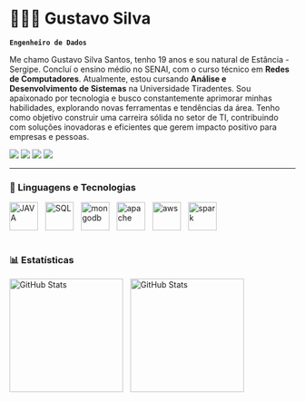 # 👨🏾‍💻 Gustavo Silva

**`Engenheiro de Dados`**

Me chamo Gustavo Silva Santos, tenho 19 anos e sou natural de Estância - Sergipe. Concluí o ensino médio no SENAI, com o curso técnico em <strong>Redes de Computadores</strong>. Atualmente, estou cursando <strong>Análise e Desenvolvimento de Sistemas</strong> na Universidade Tiradentes. Sou apaixonado por tecnologia e busco constantemente aprimorar minhas habilidades, explorando novas ferramentas e tendências da área. Tenho como objetivo construir uma carreira sólida no setor de TI, contribuindo com soluções inovadoras e eficientes que gerem impacto positivo para empresas e pessoas.

<p align="left">
  <a href="https://www.instagram.com/dev.gusstas?igsh=MXZvMW1yMHZ4OTNyeQ%3D%3D&utm_source=qr" target="_blank"><img src="https://img.shields.io/badge/-Instagram-%23E4405F?style=for-the-badge&logo=instagram&logoColor=white" target="_blank"></a>
 <a href="https://discord.gg/wagxzStdcR" target="_blank"><img src="https://img.shields.io/badge/Discord-7289DA?style=for-the-badge&logo=discord&logoColor=white" target="_blank"></a> 
  <a href = "mailto:gustavosilvaprogrmador@gmailcom"><img src="https://img.shields.io/badge/-Gmail-%23333?style=for-the-badge&logo=gmail&logoColor=white" target="_blank"></a>
  <a href="https://www.linkedin.com/in/gustavo-silva-santos-5a064833a/" target="_blank"><img src="https://img.shields.io/badge/-LinkedIn-%230077B5?style=for-the-badge&logo=linkedin&logoColor=white" target="_blank"></a> 
</p>

---

### 🤖 Linguagens e Tecnologias

<img 
    align="left" 
    alt="JAVA"
    title="JAVA" 
    width="50px" 
    style="padding-right: 10px;" 
    src="https://cdn.jsdelivr.net/gh/devicons/devicon@latest/icons/java/java-original-wordmark.svg" 
/>
<img 
    align="left" 
    alt="SQL" 
    title="SQL"
    width="50px" 
    style="padding-right: 10px;" 
    src="https://cdn.jsdelivr.net/gh/devicons/devicon@latest/icons/azuresqldatabase/azuresqldatabase-original.svg" 
/>

           
ㅤ
<img 
    align="left" 
    alt="mongodb"
    title="mongodb" 
    width="50px" 
    style="padding-right: 10px;" 
    src="https://cdn.jsdelivr.net/gh/devicons/devicon@latest/icons/mongodb/mongodb-plain-wordmark.svg" 
/>
<img 
    align="left" 
    alt="apache"
    title="apache" 
    width="50px" 
    style="padding-right: 10px;" 
    src="https://cdn.jsdelivr.net/gh/devicons/devicon@latest/icons/apache/apache-original-wordmark.svg" 
/>
<img 
    align="left" 
    alt="aws" 
    title="aws"
    width="50px" 
    style="padding-right: 10px;" 
    src="https://cdn.jsdelivr.net/gh/devicons/devicon@latest/icons/amazonwebservices/amazonwebservices-original-wordmark.svg" 
/>
<img 
    align="left" 
    alt="spark"
    title="spark" 
    width="50px" 
    style="padding-right: 10px;" 
    src="https://cdn.jsdelivr.net/gh/devicons/devicon@latest/icons/apachespark/apachespark-original-wordmark.svg" 
/>


<br/>
<br/>

### 📊 Estatísticas

<p>
  <img 
    align="left" 
    alt="GitHub Stats" 
    height="200" 
    style="padding-right: 10px;" 
    src="https://github-readme-stats.vercel.app/api?username=gustass-dev&show_icons=true&theme=tokyonight&include_all_commits=true&locale=pt-br" 
  />

<img 
      align="left" 
      alt="GitHub Stats" 
      height="200" 
      src="https://github-readme-stats.vercel.app/api/top-langs/?username=gustass-dev&theme=tokyonight&layout=compact&custom_title=Tecnologias&langs_count=9" 
  />

</p>
